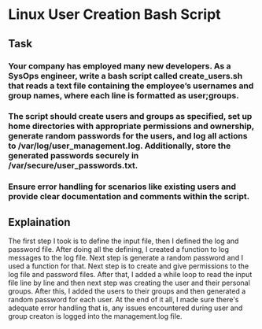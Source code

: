 #  Linux User Creation Bash Script
## Task
### Your company has employed many new developers. As a SysOps engineer, write a bash script called create_users.sh that reads a text file containing the employee’s usernames and group names, where each line is formatted as user;groups.
### The script should create users and groups as specified, set up home directories with appropriate permissions and ownership, generate random passwords for the users, and log all actions to /var/log/user_management.log. Additionally, store the generated passwords securely in /var/secure/user_passwords.txt.
### Ensure error handling for scenarios like existing users and provide clear documentation and comments within the script.

## Explaination

The first step I took is to define the input file, then I defined the log and password file. After doing all the defining, I created a function to log messages to the log file. Next step is generate a random password and I used a function for that. Next step is to create and give permissions to the log file and password files.
After that, I added a while loop to read the input file line by line and then next step was creating the user and their personal groups.
After this, I added the users to their groups and then generated a random password for each user. 
At the end of it all, I made sure there's adequate error handling that is, any issues encountered during user and group creaton is logged into the management.log file.